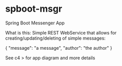 # spboot-msgr
Spring Boot Messenger App

What is this:
Simple REST WebService that allows for creating/updating/deleting of simple messages:

{
   "message": "a message",
   "author": "the author"
}

See c4 > for app diagram and more details

